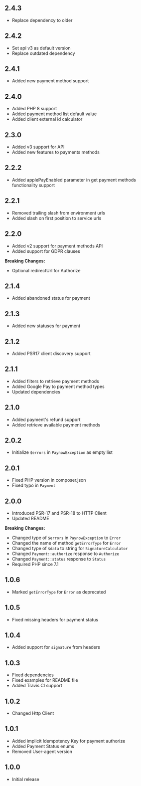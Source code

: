## 2.4.3
- Replace dependency to older

## 2.4.2
- Set api v3 as default version
- Replace outdated dependency

## 2.4.1
- Added new payment method support

## 2.4.0
- Added PHP 8 support
- Added payment method list default value
- Added client external id calculator

## 2.3.0
- Added v3 support for API
- Added new features to payments methods

## 2.2.2
- Added applePayEnabled parameter in get payment methods functionality support

## 2.2.1
- Removed trailing slash from environment urls
- Added slash on first position to service urls

## 2.2.0
- Added v2 support for payment methods API
- Added support for GDPR clauses

**Breaking Changes:**
- Optional redirectUrl for Authorize

## 2.1.4
- Added abandoned status for payment

## 2.1.3
- Added new statuses for payment

## 2.1.2
- Added PSR17 client discovery support

## 2.1.1
- Added filters to retrieve payment methods
- Added Google Pay to payment method types
- Updated dependencies

## 2.1.0
- Added payment's refund support
- Added retrieve available payment methods

## 2.0.2
- Initialize `$errors` in `PaynowException` as empty list

## 2.0.1
- Fixed PHP version in composer.json
- Fixed typo in `Payment`

## 2.0.0
- Introduced PSR-17 and PSR-18 to HTTP Client
- Updated README

**Breaking Changes:**
- Changed type of `$errors` in `PaynowException` to `Error`
- Changed the name of method `getErrorType` for `Error`
- Changed type of `$data` to string for `SignatureCalculator`
- Changed `Payment::authorize` response to `Authorize`
- Changed `Payment::status` response to `Status`
- Required PHP since 7.1

## 1.0.6
- Marked `getErrorType` for `Error` as deprecated

## 1.0.5
- Fixed missing headers for payment status

## 1.0.4
- Added support for `signature` from headers

## 1.0.3
- Fixed dependencies
- Fixed examples for README file
- Added Travis CI support

## 1.0.2
- Changed Http Client

## 1.0.1
- Added implicit Idempotency Key for payment authorize
- Added Payment Status enums
- Removed User-agent version

## 1.0.0
- Initial release
